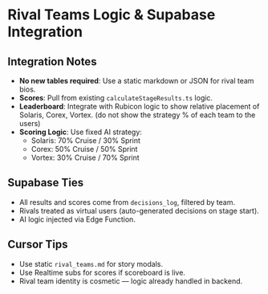 # Rival Teams Logic & Supabase Integration

## Integration Notes

- **No new tables required**: Use a static markdown or JSON for rival team bios.
- **Scores**: Pull from existing `calculateStageResults.ts` logic.
- **Leaderboard**: Integrate with Rubicon logic to show relative placement of Solaris, Corex, Vortex. (do not show the strategy % of each team to the users)
- **Scoring Logic**: Use fixed AI strategy:
  - Solaris: 70% Cruise / 30% Sprint
  - Corex: 50% Cruise / 50% Sprint
  - Vortex: 30% Cruise / 70% Sprint

## Supabase Ties
- All results and scores come from `decisions_log`, filtered by team.
- Rivals treated as virtual users (auto-generated decisions on stage start).
- AI logic injected via Edge Function.

## Cursor Tips
- Use static `rival_teams.md` for story modals.
- Use Realtime subs for scores if scoreboard is live.
- Rival team identity is cosmetic — logic already handled in backend.
